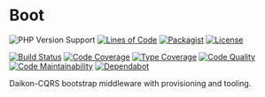 # Boot

![PHP Version Support](https://badgen.net/packagist/php/daikon/boot?color=blue)
[![Lines of Code](https://badgen.net/codeclimate/loc/daikon-cqrs/boot)](https://codeclimate.com/github/daikon-cqrs/boot/code?sort=-loc)
[![Packagist](https://badgen.net/packagist/name/daikon/boot?color=blue)](https://packagist.org/packages/daikon/boot)
[![License](https://badgen.net/github/license/daikon-cqrs/boot)](https://github.com/daikon-cqrs/boot/blob/master/LICENSE)

[![Build Status](https://badgen.net/travis/daikon-cqrs/boot?label=build)](https://travis-ci.com/daikon-cqrs/boot)
[![Code Coverage](https://badgen.net/codecov/c/github/daikon-cqrs/boot)](https://codecov.io/gh/daikon-cqrs/boot)
[![Type Coverage](https://shepherd.dev/github/daikon-cqrs/boot/coverage.svg)](https://shepherd.dev/github/daikon-cqrs/boot)
[![Code Quality](https://img.shields.io/scrutinizer/quality/g/daikon-cqrs/boot/master)](https://scrutinizer-ci.com/g/daikon-cqrs/boot/?branch=master)
[![Code Maintainability](https://badgen.net/codeclimate/maintainability/daikon-cqrs/boot)](https://codeclimate.com/github/daikon-cqrs/boot)
[![Dependabot](https://badgen.net/github/dependabot/daikon-cqrs/boot)](https://github.com/daikon-cqrs/boot/network/updates)

Daikon-CQRS bootstrap middleware with provisioning and tooling.
